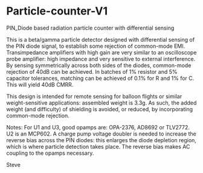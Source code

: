# Particle-counter-V1
PIN_Diode based radiation particle counter with differential sensing

This is a beta/gamma particle detector designed with differential sensing of the PIN diode signal, to establish some rejection of common-mode EMI. Transimpedance amplifiers with high gain are very similar to an oscilloscope probe amplifier: high impedance and very sensitive to external interference. By sensing symmetrically across both sides of the diodes, common-mode rejection of 40dB can be achieved. In batches of 1% resistor and 5% capacitor tolerances, matching can be achieved of 0.1% for R and 1% for C. This will yield 40dB CMRR.

This design is intended for remote sensing for balloon flights or similar weight-sensitive applications: assembled weight is 3.3g. As such, the added weight (and difficulty) of shielding is avoided, or reduced, by incorporating common-mode rejection.

Notes:
For U1 and U3, good opamps are: OPA-2376, AD8692 or TLV2772. U2 is an MCP602.
A charge pump voltage doubler is needed to increase the reverse bias across the PIN diodes: this enlarges the diode depletion region, which is where particle detection takes place. The reverse bias makes AC coupling to the opamps necessary.

Steve
